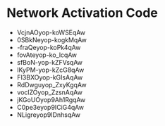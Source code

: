 # Network Activation Code
* VcjnAOyop-koWSEqAw
* 0SBkNeyop-kogkMqAw
* -fraQeyop-koPk4qAw
* fovAteyop-ko_lcqAw
* sfBoN-yop-kZFVsqAw
* lKyPM-yop-kZcG8qAw
* FI3BXOyop-kGIsAqAw
* RdDwguyop_ZxyKgqAw
* voclZOyop_ZzsnAqAw
* jKGoUOyop9Ah1RgqAw
* C0pe3eyop9ICiG4qAw
* NLigreyop9IDnhsqAw